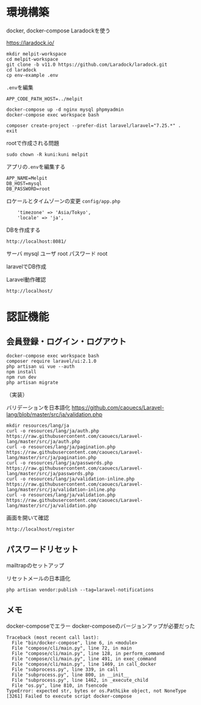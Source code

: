 # 環境構築

docker, docker-compose
Laradockを使う  

https://laradock.io/  



```
mkdir melpit-workspace
cd melpit-workspace
git clone -b v11.0 https://github.com/Laradock/laradock.git
cd laradock
cp env-example .env
```

`.env`を編集

```
APP_CODE_PATH_HOST=../melpit
```

```
docker-compose up -d nginx mysql phpmyadmin
docker-compose exec workspace bash
```

```
composer create-project --prefer-dist laravel/laravel="7.25.*" .
exit
```

rootで作成される問題
```
sudo chown -R kuni:kuni melpit
```

アプリの`.env`を編集する

```
APP_NAME=Melpit
DB_HOST=mysql
DB_PASSWORD=root
```

ロケールとタイムゾーンの変更
`config/app.php`

```
    'timezone' => 'Asia/Tokyo',
    'locale' => 'ja',
```

DBを作成する
```
http://localhost:8081/
```
サーバ mysql
ユーザ root
パスワード root

laravelでDB作成

Laravel動作確認

`http://localhost/`


# 認証機能

## 会員登録・ログイン・ログアウト

```
docker-compose exec workspace bash
composer require laravel/ui:2.1.0
php artisan ui vue --auth
npm install
npm run dev
php artisan migrate
```

（実装）

バリデーションを日本語化
https://github.com/caouecs/Laravel-lang/blob/master/src/ja/validation.php

```
mkdir resources/lang/ja
curl -o resources/lang/ja/auth.php https://raw.githubusercontent.com/caouecs/Laravel-lang/master/src/ja/auth.php
curl -o resources/lang/ja/pagination.php https://raw.githubusercontent.com/caouecs/Laravel-lang/master/src/ja/pagination.php
curl -o resources/lang/ja/passwords.php https://raw.githubusercontent.com/caouecs/Laravel-lang/master/src/ja/passwords.php
curl -o resources/lang/ja/validation-inline.php https://raw.githubusercontent.com/caouecs/Laravel-lang/master/src/ja/validation-inline.php
curl -o resources/lang/ja/validation.php https://raw.githubusercontent.com/caouecs/Laravel-lang/master/src/ja/validation.php
```


画面を開いて確認

```
http://localhost/register
```

## パスワードリセット

mailtrapのセットアップ

リセットメールの日本語化

```
php artisan vendor:publish --tag=laravel-notifications
```

## メモ

docker-composeでエラー
docker-composeのバージョンアップが必要だった
```
Traceback (most recent call last):
  File "bin/docker-compose", line 6, in <module>
  File "compose/cli/main.py", line 72, in main
  File "compose/cli/main.py", line 128, in perform_command
  File "compose/cli/main.py", line 491, in exec_command
  File "compose/cli/main.py", line 1469, in call_docker
  File "subprocess.py", line 339, in call
  File "subprocess.py", line 800, in __init__
  File "subprocess.py", line 1462, in _execute_child
  File "os.py", line 810, in fsencode
TypeError: expected str, bytes or os.PathLike object, not NoneType
[3261] Failed to execute script docker-compose
```

